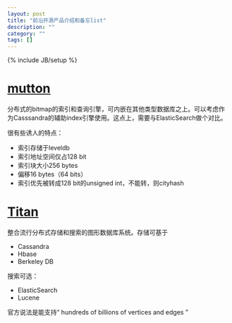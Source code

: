 ```yaml
---
layout: post
title: "前沿开源产品介绍和备忘list"
description: ""
category: ""
tags: []
---
```

{% include JB/setup %}

[mutton](https://github.com/project-z/mutton)
===
分布式的bitmap的索引和查询引擎，可内嵌在其他类型数据库之上。可以考虑作为Casssandra的辅助index引擎使用。这点上，需要与ElasticSearch做个对比。

很有些诱人的特点：

* 索引存储于leveldb
* 索引地址空间仅占128 bit
* 索引块大小256 bytes
* 偏移16 bytes（64 bits）
* 索引优先被转成128 bit的unsigned int，不能转，则cityhash

[Titan](https://github.com/thinkaurelius/titan)
===
整合流行分布式存储和搜索的图形数据库系统。存储可基于

* Cassandra
* Hbase
* Berkeley DB

搜索可选：

* ElasticSearch
* Lucene

官方说法是能支持“ hundreds of billions of vertices and edges ”
